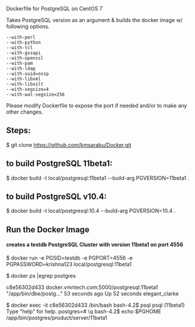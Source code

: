 Dockerfile for PostgreSQL on CentOS 7

Takes PostgreSQL version as an argument & builds the docker image w/ following options. 

	--with-perl 
	--with-python 
	--with-tcl 
	--with-gssapi 
	--with-openssl 
	--with-pam 
	--with-ldap 
	--with-uuid=ossp 
	--with-libxml 
	--with-libxslt 
	--with-segsize=4 
	--with-wal-segsize=256

Please modify Dockerfile to expose the port if needed and/or to make any other changes. 

Steps:
-----

  $ git clone https://github.com/kmsarabu/Docker.git

  ## to build PostgreSQL 11beta1:
  $ docker build -t local/postgresql:11beta1 --build-arg PGVERSION=11beta1 .

  ## to build PostgreSQL v10.4:
  $ docker build -t local/postgresql:10.4 --build-arg PGVERSION=10.4 .

  ## Run the Docker Image
  #### creates a testdb PostgreSQL Cluster with version 11beta1 on port 4556

  $ docker run -e PGSID=testdb -e PGPORT=4556 -e PGPASSWORD=krishna123 local/postgresql:11beta1

  $ docker ps |egrep postgres

  c8e56302d433 docker.vmntech.com:5000/postgresql:11beta1   "/app/bin/dbe/postg..."   53 seconds ago      Up 52 seconds  elegant_clarke

  $ docker exec -it c8e56302d433 /bin/bash
  bash-4.2$ psql
  psql (11beta1)
  Type "help" for help.
  postgres=# \q
  bash-4.2$ echo $PGHOME
  /app/bin/postgres/product/server/11beta1
